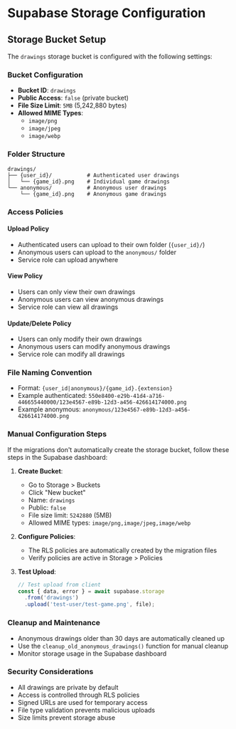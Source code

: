 # Supabase Storage Configuration

## Storage Bucket Setup

The `drawings` storage bucket is configured with the following settings:

### Bucket Configuration
- **Bucket ID**: `drawings`
- **Public Access**: `false` (private bucket)
- **File Size Limit**: `5MB` (5,242,880 bytes)
- **Allowed MIME Types**: 
  - `image/png`
  - `image/jpeg` 
  - `image/webp`

### Folder Structure
```
drawings/
├── {user_id}/           # Authenticated user drawings
│   └── {game_id}.png    # Individual game drawings
└── anonymous/           # Anonymous user drawings
    └── {game_id}.png    # Anonymous game drawings
```

### Access Policies

#### Upload Policy
- Authenticated users can upload to their own folder (`{user_id}/`)
- Anonymous users can upload to the `anonymous/` folder
- Service role can upload anywhere

#### View Policy
- Users can only view their own drawings
- Anonymous users can view anonymous drawings
- Service role can view all drawings

#### Update/Delete Policy
- Users can only modify their own drawings
- Anonymous users can modify anonymous drawings
- Service role can modify all drawings

### File Naming Convention
- Format: `{user_id|anonymous}/{game_id}.{extension}`
- Example authenticated: `550e8400-e29b-41d4-a716-446655440000/123e4567-e89b-12d3-a456-426614174000.png`
- Example anonymous: `anonymous/123e4567-e89b-12d3-a456-426614174000.png`

### Manual Configuration Steps

If the migrations don't automatically create the storage bucket, follow these steps in the Supabase dashboard:

1. **Create Bucket**:
   - Go to Storage > Buckets
   - Click "New bucket"
   - Name: `drawings`
   - Public: `false`
   - File size limit: `5242880` (5MB)
   - Allowed MIME types: `image/png,image/jpeg,image/webp`

2. **Configure Policies**:
   - The RLS policies are automatically created by the migration files
   - Verify policies are active in Storage > Policies

3. **Test Upload**:
   ```javascript
   // Test upload from client
   const { data, error } = await supabase.storage
     .from('drawings')
     .upload('test-user/test-game.png', file);
   ```

### Cleanup and Maintenance

- Anonymous drawings older than 30 days are automatically cleaned up
- Use the `cleanup_old_anonymous_drawings()` function for manual cleanup
- Monitor storage usage in the Supabase dashboard

### Security Considerations

- All drawings are private by default
- Access is controlled through RLS policies
- Signed URLs are used for temporary access
- File type validation prevents malicious uploads
- Size limits prevent storage abuse
